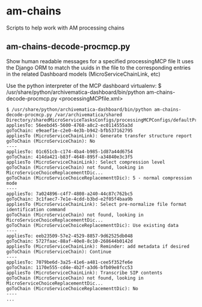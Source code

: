 # am-chains

Scripts to help work with AM processing chains

## am-chains-decode-procmcp.py

Show human readable messages for a specified processingMCP file
It uses the Django ORM to match the uuids in the file to the
corresponding entries in the related Dashboard models
(MicroServiceChainLink, etc)

Use the python interpreter of the MCP dashboard virtualenv:
$ /usr/share/python/archivematica-dashboard/bin/python am-chains-decode-procmcp.py <processingMCPfile.xml>

```
$ /usr/share/python/archivematica-dashboard/bin/python am-chains-decode-procmcp.py /var/archivematica/shared
Directory/sharedMicroServiceTasksConfigs/processingMCPConfigs/defaultProcessingMCP.xml
appliesTo: 56eebd45-5600-4768-a8c2-ec0114555a3d
goToChain: e9eaef1e-c2e0-4e3b-b942-bfb537162795
appliesTo (MicroServiceChainLink): Generate transfer structure report
goToChain (MicroServiceChain): No
----
appliesTo: 01c651cb-c174-4ba4-b985-1d87a44d6754
goToChain: 414da421-b83f-4648-895f-a34840e3c3f5
appliesTo (MicroServiceChainLink): Select compression level
goToChain (MicroServiceChain) not found, looking in MicroServiceChoiceReplacementtDic...
goToChain (MicroServiceChoiceReplacementtDic): 5 - normal compression mode
----
appliesTo: 7a024896-c4f7-4808-a240-44c87c762bc5
goToChain: 3c1faec7-7e1e-4cdd-b3bd-e2f05f4baa9b
appliesTo (MicroServiceChainLink): Select pre-normalize file format identification command
goToChain (MicroServiceChain) not found, looking in MicroServiceChoiceReplacementtDic...
goToChain (MicroServiceChoiceReplacementtDic): Use existing data
----
appliesTo: eeb23509-57e2-4529-8857-9d62525db048
goToChain: 5727faac-88af-40e8-8c10-268644b0142d
appliesTo (MicroServiceChainLink): Reminder: add metadata if desired
goToChain (MicroServiceChain): Continue
----
appliesTo: 7079be6d-3a25-41e6-a481-cee5f352fe6e
goToChain: 1170e555-cd4e-4b2f-a3d6-bfb09e8fcc53
appliesTo (MicroServiceChainLink): Transcribe SIP contents
goToChain (MicroServiceChain) not found, looking in MicroServiceChoiceReplacementtDic...
goToChain (MicroServiceChoiceReplacementtDic): No
----
...
```